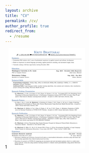 ```yaml
---
layout: archive
title: "CV"
permalink: /cv/
author_profile: true
redirect_from:
  - /resume
---
```

1
<img src="CVv1.png" alt="Page 1" style="width: 50%;">
